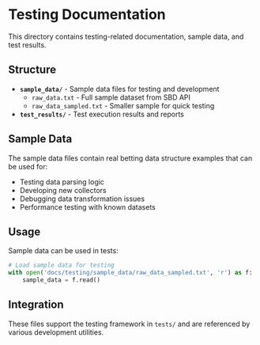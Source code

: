 # Testing Documentation

This directory contains testing-related documentation, sample data, and test results.

## Structure

- **`sample_data/`** - Sample data files for testing and development
  - `raw_data.txt` - Full sample dataset from SBD API
  - `raw_data_sampled.txt` - Smaller sample for quick testing
- **`test_results/`** - Test execution results and reports

## Sample Data

The sample data files contain real betting data structure examples that can be used for:
- Testing data parsing logic
- Developing new collectors
- Debugging data transformation issues
- Performance testing with known datasets

## Usage

Sample data can be used in tests:
```python
# Load sample data for testing
with open('docs/testing/sample_data/raw_data_sampled.txt', 'r') as f:
    sample_data = f.read()
```

## Integration

These files support the testing framework in `tests/` and are referenced by various development utilities.